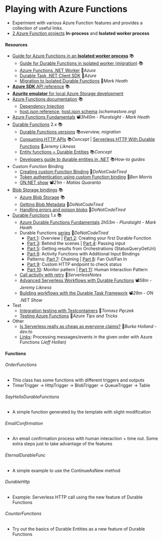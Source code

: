 # Playing with Azure Functions
- Experiment with various Azure Function features and provides a collection of useful links.
- [2 Azure Function projects](#functions) **In-process** and **Isolated worker process**

#### Resources
- [Guide for Azure Functions in an **Isolated worker process**](https://learn.microsoft.com/en-us/azure/azure-functions/dotnet-isolated-process-guide) 📚
  - [Guide for Durable Functions in isolated worker (migration)](https://learn.microsoft.com/en-us/azure/azure-functions/durable/durable-functions-dotnet-isolated-overview) 📚
  - [Azure Functions .NET Worker](https://github.com/Azure/azure-functions-dotnet-worker) 👤*Azure*
  - [Durable Task .NET Client SDK](https://github.com/microsoft/durabletask-dotnet) 👤*Azure*
  - [Migration to Isolated Durable Functions](https://markheath.net/post/migrating-to-isolated-durable-functions) 📓*Mark Heath*
- [**Azure SDK** API reference](https://learn.microsoft.com/en-us/dotnet/api/overview/azure) 📚
- [**Azurite emulator** for local Azure Storage development](https://learn.microsoft.com/en-us/azure/storage/common/storage-use-azurite)
- [Azure Functions documentation](https://learn.microsoft.com/en-us/azure/azure-functions/functions-overview) 📚
  - [Dependency Injection](https://docs.microsoft.com/en-us/azure/azure-functions/functions-dotnet-dependency-injection)
  - [host.json reference](https://docs.microsoft.com/en-us/azure/azure-functions/functions-host-json), [host.json schema](http://json.schemastore.org/host) *(schemastore.org)*
- [Azure Functions Fundamentals](https://app.pluralsight.com/library/courses/azure-functions-fundamentals) 📽️*3h40m - Pluralsight - Mark Heath*
- [Durable Functions](https://learn.microsoft.com/en-ie/azure/azure-functions/durable/durable-functions-overview) 2.x 📚
  - [Durable Functions versions](https://docs.microsoft.com/en-us/azure/azure-functions/durable/durable-functions-versions) 📚*overview, migration*
  - [Consuming HTTP APIs](https://docs.microsoft.com/en-us/azure/azure-functions/durable/durable-functions-http-features#consuming-http-apis) 📚*Concept* | [Serverless HTTP With Durable Functions](https://blog.jeremylikness.com/blog/serverless-http-with-durable-functions) 📓*Jeremy Likness*
  - [Entity functions = Durable Entities](https://docs.microsoft.com/en-us/azure/azure-functions/durable/durable-functions-entities) 📚*Concept*
  - [Developers guide to durable entities in .NET](https://docs.microsoft.com/en-us/azure/azure-functions/durable/durable-functions-dotnet-entities) 📚*How-to guides*
- Custom Function Binding
  - [Creating custom Function Binding](http://dontcodetired.com/blog/post/Creating-Custom-Azure-Functions-Bindings) 📓*DoNotCodeTired*
  - [Token authentication using custom Function binding](https://www.ben-morris.com/custom-token-authentication-in-azure-functions-using-bindings) 📓*Ben Morris*
  - [ON.NET show](https://youtu.be/vKrUn9qiUI8?t=60) 📽️*21m - Matías Quaranta*
- [Blob Storage bindings](https://docs.microsoft.com/en-us/azure/azure-functions/functions-bindings-storage-blob) 📚
  - [Azure Blob Storage](https://learn.microsoft.com/en-us/azure/storage/blobs/storage-blobs-introduction) 📚
  - [Getting Blob Metadata](http://dontcodetired.com/blog/post/Getting-Blob-Metadata-When-Using-Azure-Functions-Blob-Storage-Triggers) 📓*DoNotCodeTired*
  - [Handling errors and poison blobs](http://dontcodetired.com/blog/post/Handling-Errors-and-Poison-Blobs-in-Azure-Functions-With-Azure-Blob-Storage-Triggers) 📓*DoNotCodeTired*
- [Durable Functions](https://docs.microsoft.com/en-ie/azure/azure-functions/durable) 1.x 📚
  - [Azure Durable Functions Fundamentals](https://app.pluralsight.com/library/courses/azure-durable-functions-fundamentals) *2h53m - Pluralsight - Mark Heath*
  - Durable Functions [series](http://dontcodetired.com/blog/?tag=durfuncseries) 📓*DoNotCodeTired*
    - [Part 1](http://dontcodetired.com/blog/post/Understanding-Azure-Durable-Functions-Part-1-Overview): Overview | [Part 2](http://dontcodetired.com/blog/post/Understanding-Azure-Durable-Functions-Part-2-Creating-Your-First-Durable-Function): Creating your first Durable Function
    - [Part 3](http://dontcodetired.com/blog/post/Understanding-Azure-Durable-Functions-Part-3-What-Is-Durability): Behind the scenes | [Part 4](http://dontcodetired.com/blog/post/Understanding-Azure-Durable-Functions-Part-4-Passing-Input-To-Orchestrations-and-Activities): Passing input
    - [Part 5](http://dontcodetired.com/blog/post/Understanding-Azure-Durable-Functions-Part-5-Getting-Results-from-Orchestrations): Getting results from Orchestrations (StatusQueryGetUri)
    - [Part 6](http://dontcodetired.com/blog/post/Understanding-Azure-Durable-Functions-Part-6-Activity-Functions-with-Additional-Input-Bindings): Activity Functions with Additional Input Bindings
    - Patterns: [Part 7](http://dontcodetired.com/blog/post/Understanding-Azure-Durable-Functions-Part-7-The-Function-Chaining-Pattern): Chaining | [Part 8](http://dontcodetired.com/blog/post/Understanding-Azure-Durable-Functions-Part-8-The-Fan-OutFan-In-Pattern): Fan Out/Fan In
    - [Part 9](http://dontcodetired.com/blog/post/Understanding-Azure-Durable-Functions-Part-9-The-Asynchronous-HTTP-API-Pattern): Custom HTTP endpoint to check status
    - [Part 10](http://dontcodetired.com/blog/post/Understanding-Azure-Durable-Functions-Part-10-The-Monitor-Pattern): Monitor pattern | [Part 11](http://dontcodetired.com/blog/post/Understanding-Azure-Durable-Functions-Part-11-The-Asynchronous-Human-Interaction-Pattern): Human Interaction Pattern
  - [Call activity with retry](https://www.serverlessnotes.com/docs/retries-with-azure-durable-functions) 📓*ServerlessNotes*
  - [Advanced Serverless Workflows with Durable Functions](https://youtu.be/QvaPka0lmdU) 📽️*58m - Jeremy Likness*
  - [Building workflows with the Durable Task Framework](https://www.youtube.com/watch?v=11a4FMm5BHU) 📽️*29m - ON .NET Show*
- Test
  - [Integration testing with Testcontainers](https://www.tpeczek.com/2023/10/azure-functions-integration-testing.html) 📓*Tomasz Pęczek*
  - [Testing Azure Functions](https://microsoft.github.io/AzureTipsAndTricks/blog/tip196.html) 📓*Azure Tips and Tricks*
- Other
  - [Is Serverless really as cheap as everyone claims?](https://dev.to/azure/is-serverless-really-as-cheap-as-everyone-claims-4i9n) 📓*Burke Holland - dev.to*
  - [Links](https://github.com/19balazs86/AzureServiceBus): Processing messages/events in the given order with Azure Functions *(Jeff Hollan)*

#### Functions

###### OrderFunctions
- This class has some functions with different triggers and outputs
- TimerTrigger -> HttpTrigger -> BlobTrigger -> QueueTrigger -> Table

###### SayHelloDurableFunctions
- A simple function generated by the template with slight modification

###### EmailConfirmation
- An email confirmation process with human interaction + time out. Some extra steps just to take advantage of the features

###### EternalDurableFunc
- A simple example to use the ContinueAsNew method

###### DurableHttp
- Example: Serverless HTTP call using the new feature of Durable Functions

###### CounterFunctions
- Try out the basics of Durable Entities as a new feature of Durable Functions